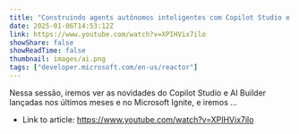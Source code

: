 ```yaml
---
title: "Construindo agents autônomos inteligentes com Copilot Studio e AI Builder"
date: 2025-01-06T14:53:12Z
link: https://www.youtube.com/watch?v=XPIHVix7ilo
showShare: false
showReadTime: false
thumbnail: images/ai.png
tags: ["developer.microsoft.com/en-us/reactor"]
---
```

Nessa sessão, iremos ver as novidades do Copilot Studio e AI Builder lançadas nos últimos meses e no Microsoft Ignite, e iremos ...

- Link to article: https://www.youtube.com/watch?v=XPIHVix7ilo